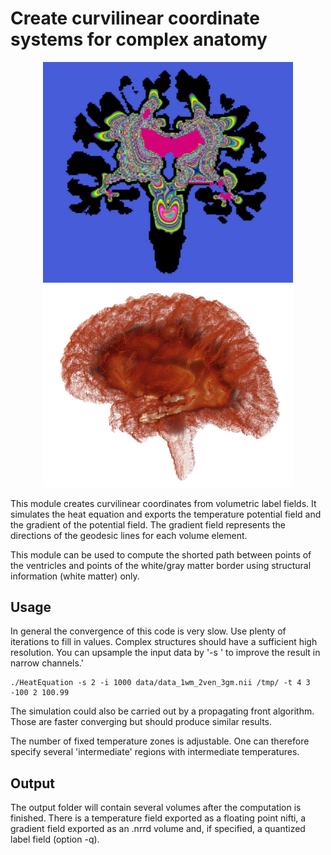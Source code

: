 # Create curvilinear coordinate systems for complex anatomy

<p align="center">
   <img width="400" src="https://github.com/mmiv-center/HeatEquation/blob/master/img/screenshot.png?raw=true">
   <img width="400" src="https://github.com/mmiv-center/HeatEquation/blob/master/img/snapshot_volume.png?raw=true">
</p>

This module creates curvilinear coordinates from volumetric label fields. It simulates the heat equation and exports the temperature potential field and the gradient of the potential field. The gradient field represents the directions of the geodesic lines for each volume element.

This module can be used to compute the shorted path between points of the ventricles and points of the white/gray matter border using structural information (white matter) only.

## Usage

In general the convergence of this code is very slow. Use plenty of iterations to fill in values. Complex structures should have a sufficient high resolution. You can upsample the input data by '-s <factor>' to improve the result in narrow channels.' 
```
./HeatEquation -s 2 -i 1000 data/data_1wm_2ven_3gm.nii /tmp/ -t 4 3 -100 2 100.99
```

The simulation could also be carried out by a propagating front algorithm. Those are faster converging but should produce similar results.

The number of fixed temperature zones is adjustable. One can therefore specify several 'intermediate' regions with intermediate temperatures.

## Output

The output folder will contain several volumes after the computation is finished. There is a temperature field exported as a floating point nifti, a gradient field exported as an .nrrd volume and, if specified, a quantized label field (option -q).
